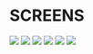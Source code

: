 <h1>SCREENS</h1>
<img src="https://i.imgur.com/iYqAwlR.jpg">
<img src="https://i.imgur.com/MZD7h9F.jpg">
<img src="https://i.imgur.com/WuuaKGr.jpg">
<img src="https://i.imgur.com/mApqEGc.jpg">
<img src="https://i.imgur.com/yw0rcDu.jpg">
<img src="https://i.imgur.com/CqxvZ8t.jpg">
